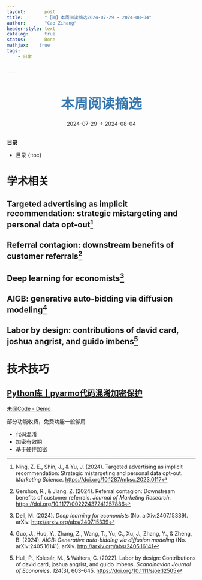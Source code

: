 ```yaml
---
layout:       post
title:        "【阅】本周阅读摘选2024-07-29 → 2024-08-04"
author:       "Cao Zihang"
header-style: text
catalog:      true
status:		  Done
mathjax: 	true
tags:
    - 日常


---
```


<center style="margin-bottom: 20px; margin-top: 50px"><font color="#3879B1" style="line-height: 1.4;font-weight: 700;font-size: 36px;box-sizing: border-box; ">本周阅读摘选</font></center>

<center style=" margin-bottom: 30px;">2024-07-29 → 2024-08-04</center>

<font style="font-weight: bold;">目录</font>

* 目录
{:toc}
# 学术相关

## Targeted advertising as implicit recommendation: strategic mistargeting and personal data opt-out[^1]



## Referral contagion: downstream benefits of customer referrals[^2]



## Deep learning for economists[^3]



## AIGB: generative auto-bidding via diffusion modeling[^4]



## Labor by design: contributions of david card, joshua angrist, and guido imbens[^5]



# 技术技巧

## [Python库丨pyarmo代码混淆加密保护](https://pyarmor.dashingsoft.com/)

[未闻Code - Demo](https://mp.weixin.qq.com/s/jsrgEOZlzsnaQOic0zUQRw)

部分功能收费，免费功能一般够用

- 代码混淆
- 加密有效期
- 基于硬件加密

[^1]: Ning, Z. E., Shin, J., & Yu, J. (2024). Targeted advertising as implicit recommendation: Strategic mistargeting and personal data opt-out. *Marketing Science*. https://doi.org/10.1287/mksc.2023.0117
[^2]: Gershon, R., & Jiang, Z. (2024). Referral contagion: Downstream benefits of customer referrals. *Journal of Marketing Research*. https://doi.org/10.1177/00222437241257886
[^3]: Dell, M. (2024). *Deep learning for economists* (No. arXiv:2407.15339). arXiv. http://arxiv.org/abs/2407.15339
[^4]: Guo, J., Huo, Y., Zhang, Z., Wang, T., Yu, C., Xu, J., Zhang, Y., & Zheng, B. (2024). *AIGB: Generative auto-bidding via diffusion modeling* (No. arXiv:2405.16141). arXiv. http://arxiv.org/abs/2405.16141
[^5]: Hull, P., Kolesár, M., & Walters, C. (2022). Labor by design: Contributions of david card, joshua angrist, and guido imbens. *Scandinavian Journal of Economics*, *124*(3), 603–645. https://doi.org/10.1111/sjoe.12505
